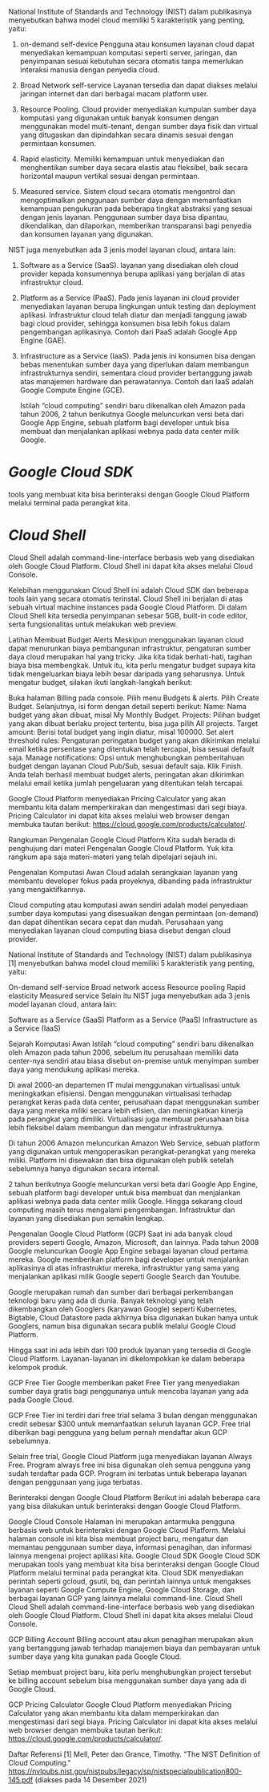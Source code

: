 National Institute of Standards and Technology (NIST) dalam publikasinya menyebutkan bahwa model cloud memiliki 5 karakteristik yang penting, yaitu:

1. on-demand self-device
    Pengguna atau konsumen layanan cloud dapat menyediakan kemampuan komputasi seperti server, jaringan, dan penyimpanan sesuai kebutuhan secara otomatis tanpa memerlukan interaksi manusia dengan penyedia cloud.

2. Broad Network self-service
    Layanan tersedia dan dapat diakses melalui jaringan internet dan dari berbagai macam platform user.

3. Resource Pooling.
    Cloud provider menyediakan kumpulan sumber daya komputasi yang digunakan untuk banyak konsumen dengan menggunakan model multi-tenant, dengan sumber daya fisik dan virtual yang ditugaskan dan dipindahkan secara dinamis sesuai dengan permintaan konsumen.

4. Rapid elasticity.
    Memiliki kemampuan untuk menyediakan dan menghentikan sumber daya secara elastis atau fleksibel, baik secara horizontal maupun vertikal sesuai dengan permintaan.

5. Measured service.
    Sistem cloud secara otomatis mengontrol dan mengoptimalkan penggunaan sumber daya dengan memanfaatkan kemampuan pengukuran pada beberapa tingkat abstraksi yang sesuai dengan jenis layanan. Penggunaan sumber daya bisa dipantau, dikendalikan, dan dilaporkan, memberikan transparansi bagi penyedia dan konsumen layanan yang digunakan.

NIST juga menyebutkan ada 3 jenis model layanan cloud, antara lain:
1. Software as a Service (SaaS).
    layanan yang disediakan oleh cloud provider kepada konsumennya berupa aplikasi yang berjalan di atas infrastruktur cloud.

2. Platform as a Service (PaaS).
    Pada jenis layanan ini cloud provider menyediakan layanan berupa lingkungan untuk testing dan deployment aplikasi. Infrastruktur cloud telah diatur dan menjadi tanggung jawab bagi cloud provider, sehingga konsumen bisa lebih fokus dalam pengembangan aplikasinya. Contoh dari PaaS adalah Google App Engine (GAE).

3. Infrastructure as a Service (IaaS).
    Pada jenis ini konsumen bisa dengan bebas menentukan sumber daya yang diperlukan dalam membangun infrastrukturnya sendiri, sementara cloud provider bertanggung jawab atas manajemen hardware dan perawatannya. Contoh dari IaaS adalah Google Compute Engine (GCE).

    Istilah “cloud computing” sendiri baru dikenalkan oleh Amazon pada tahun 2006, 2 tahun berikutnya Google meluncurkan versi beta dari Google App Engine, sebuah platform bagi developer untuk bisa membuat dan menjalankan aplikasi webnya pada data center milik Google.

# _Google Cloud SDK_
tools yang membuat kita bisa berinteraksi dengan Google Cloud Platform melalui terminal pada perangkat kita.

# _Cloud Shell_
Cloud Shell adalah command-line-interface berbasis web yang disediakan oleh Google Cloud Platform. Cloud Shell ini dapat kita akses melalui Cloud Console.

Kelebihan menggunakan Cloud Shell ini adalah Cloud SDK dan beberapa tools lain yang secara otomatis terinstal. Cloud Shell ini berjalan di atas sebuah virtual machine instances pada Google Cloud Platform. Di dalam Cloud Shell kita tersedia penyimpanan sebesar 5GB, built-in code editor, serta fungsionalitas untuk melakukan web preview.

Latihan Membuat Budget Alerts
Meskipun menggunakan layanan cloud dapat menurunkan biaya pembangunan infrastruktur, pengaturan sumber daya cloud merupakan hal yang tricky. Jika kita tidak berhati-hati, tagihan biaya bisa membengkak. Untuk itu, kita perlu mengatur budget supaya kita tidak mengeluarkan biaya lebih besar daripada yang seharusnya. Untuk mengatur budget, silakan ikuti langkah-langkah berikut:

Buka halaman Billing pada console.
Pilih menu Budgets & alerts.
Pilih Create Budget.
Selanjutnya, isi form dengan detail seperti berikut:
Name: Nama budget yang akan dibuat, misal My Monthly Budget.
Projects: Pilihan budget yang akan dibuat berlaku project tertentu, bisa juga pilih All projects.
Target amount: Berisi total budget yang ingin diatur, misal 100000.
Set alert threshold rules: Pengaturan peringatan budget yang akan dikirimkan melalui email ketika persentase yang ditentukan telah tercapai, bisa sesuai default saja.
Manage notifications: Opsi untuk menghubungkan pemberitahuan budget dengan layanan Cloud Pub/Sub, sesuai default saja.
Klik Finish.
Anda telah berhasil membuat budget alerts, peringatan akan dikirimkan melalui email ketika jumlah pengeluaran yang ditentukan telah tercapai.

Google Cloud Platform menyediakan Pricing Calculator yang akan membantu kita dalam memperkirakan dan mengestimasi dari segi biaya. Pricing Calculator ini dapat kita akses melalui web browser dengan membuka tautan berikut: https://cloud.google.com/products/calculator/.

Rangkuman Pengenalan Google Cloud Platform
Kita sudah berada di penghujung dari materi Pengenalan Google Cloud Platform. Yuk kita rangkum apa saja materi-materi yang telah dipelajari sejauh ini.



Pengenalan Komputasi Awan
Cloud adalah serangkaian layanan yang membantu developer fokus pada proyeknya, dibanding pada infrastruktur yang mengaktifkannya.

Cloud computing atau komputasi awan sendiri adalah model penyediaan sumber daya komputasi yang disesuaikan dengan permintaan (on-demand) dan dapat dihentikan secara cepat dan mudah. Perusahaan yang menyediakan layanan cloud computing biasa disebut dengan cloud provider.

National Institute of Standards and Technology (NIST) dalam publikasinya [1] menyebutkan bahwa model cloud memiliki 5 karakteristik yang penting, yaitu: 

On-demand self-service
Broad network access
Resource pooling
Rapid elasticity
Measured service
Selain itu NIST juga menyebutkan ada 3 jenis model layanan cloud, antara lain: 

Software as a Service (SaaS)
Platform as a Service (PaaS)
Infrastructure as a Service (IaaS)


Sejarah Komputasi Awan
Istilah “cloud computing” sendiri baru dikenalkan oleh Amazon pada tahun 2006, sebelum itu perusahaan memiliki data center-nya sendiri atau biasa disebut on-premise untuk menyimpan sumber daya yang mendukung aplikasi mereka.

Di awal 2000-an departemen IT mulai menggunakan virtualisasi untuk meningkatkan efisiensi. Dengan menggunakan virtualisasi terhadap perangkat keras pada data center, perusahaan dapat menggunakan sumber daya yang mereka miliki secara lebih efisien, dan meningkatkan kinerja pada perangkat yang dimiliki. Virtualisasi juga membuat perusahaan bisa lebih fleksibel dalam membangun dan mengatur infrastrukturnya.

Di tahun 2006 Amazon meluncurkan Amazon Web Service, sebuah platform yang digunakan untuk mengoperasikan perangkat-perangkat yang mereka miliki. Platform ini disewakan dan bisa digunakan oleh publik setelah sebelumnya hanya digunakan secara internal.

2 tahun berikutnya Google meluncurkan versi beta dari Google App Engine, sebuah platform bagi developer untuk bisa membuat dan menjalankan aplikasi webnya pada data center milik Google. Hingga sekarang cloud computing masih terus mengalami pengembangan. Infrastruktur dan layanan yang disediakan pun semakin lengkap.



Pengenalan Google Cloud Platform (GCP)
Saat ini ada banyak cloud providers seperti Google, Amazon, Microsoft, dan lainnya. Pada tahun 2008 Google meluncurkan Google App Engine sebagai layanan cloud pertama mereka. Google memberikan platform bagi developer untuk menjalankan aplikasinya di atas infrastruktur mereka, infrastruktur yang sama yang menjalankan aplikasi milik Google seperti Google Search dan Youtube.

Google merupakan rumah dan sumber dari berbagai perkembangan teknologi baru yang ada di dunia. Banyak teknologi yang telah dikembangkan oleh Googlers (karyawan Google) seperti Kubernetes, Bigtable, Cloud Datastore pada akhirnya bisa digunakan bukan hanya untuk Googlers, namun bisa digunakan secara publik melalui Google Cloud Platform.

Hingga saat ini ada lebih dari 100 produk layanan yang tersedia di Google Cloud Platform. Layanan-layanan ini dikelompokkan ke dalam beberapa kelompok produk.



GCP Free Tier
Google memberikan paket Free Tier yang menyediakan sumber daya gratis bagi penggunanya untuk mencoba layanan yang ada pada Google Cloud.

GCP Free Tier ini terdiri dari free trial selama 3 bulan dengan menggunakan credit sebesar $300 untuk memanfaatkan seluruh layanan GCP. Free trial diberikan bagi pengguna yang belum pernah mendaftar akun GCP sebelumnya.

Selain free trial, Google Cloud Platform juga menyediakan layanan Always Free. Program always free ini bisa digunakan oleh semua pengguna yang sudah terdaftar pada GCP. Program ini terbatas untuk beberapa layanan dengan penggunaan yang juga terbatas. 



Berinteraksi dengan Google Cloud Platform
Berikut ini adalah beberapa cara yang bisa dilakukan untuk berinteraksi dengan Google Cloud Platform. 

Google Cloud Console
Halaman ini merupakan antarmuka pengguna berbasis web untuk berinteraksi dengan Google Cloud Platform. Melalui halaman console ini kita bisa membuat project baru, mengatur dan memantau penggunaan sumber daya, informasi penagihan, dan informasi lainnya mengenai project aplikasi kita.
Google Cloud SDK
Google Cloud SDK merupakan tools yang membuat kita bisa berinteraksi dengan Google Cloud Platform melalui terminal pada perangkat kita. Cloud SDK menyediakan perintah seperti gcloud, gsutil, bq, dan perintah lainnya untuk mengakses layanan seperti Google Compute Engine, Google Cloud Storage, dan berbagai layanan GCP yang lainnya melalui command-line.
Cloud Shell
Cloud Shell adalah command-line-interface berbasis web yang disediakan oleh Google Cloud Platform. Cloud Shell ini dapat kita akses melalui Cloud Console.


GCP Billing Account
Billing account atau akun penagihan merupakan akun yang bertanggung jawab terhadap manajemen biaya dan pembayaran untuk sumber daya yang kita gunakan pada Google Cloud. 

Setiap membuat project baru, kita perlu menghubungkan project tersebut ke billing account sebelum bisa menggunakan sumber daya yang ada di Google Cloud.



GCP Pricing Calculator
Google Cloud Platform menyediakan Pricing Calculator yang akan membantu kita dalam memperkirakan dan mengestimasi dari segi biaya. Pricing Calculator ini dapat kita akses melalui web browser dengan membuka tautan berikut: https://cloud.google.com/products/calculator/.



Daftar Referensi
[1] Mell, Peter dan Grance, Timothy. "The NIST Definition of Cloud Computing." https://nvlpubs.nist.gov/nistpubs/legacy/sp/nistspecialpublication800-145.pdf (diakses pada 14 Desember 2021)